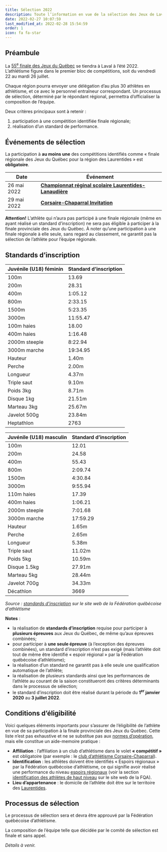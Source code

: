 ```yaml
---
title: Sélection 2022
description: Toute l’information en vue de la sélection des Jeux de Laval 2022.
date: 2022-02-27 10:07:59
last_modified_at: 2022-02-28 15:54:59
order: 1
icon: fa fa-star
---
```


## Préambule

La [55<sup>e</sup> finale des Jeux du Québec](https://laval2022.jeuxduquebec.com/fr/index.html) se tiendra à Laval à l’été 2022. L’athlétisme figure dans le premier bloc de compétitions, soit du vendredi 22 au mardi 26 juillet.

<!--more-->

Chaque région pourra envoyer une délégation d’au plus 30 athlètes en athlétisme, et ce avec le personnel entraîneur correspondant. Un processus de sélection, déterminé par le répondant régional, permettra d’officialiser la composition de l’équipe.

Deux critères principaux sont à retenir :

1. participation à une compétition identifiée finale régionale;
2. réalisation d’un standard de performance.

## Événements de sélection

La participation à **au moins une** des compétitions identifiés comme «&nbsp;finale régionale des Jeux du Québec pour la région des Laurentides&nbsp;» est **obligatoire**.

| Date         | Événement |
|--------------| --------- |
| 26 mai 2022  | [**Championnat réginal scolaire Laurentides-Lanaudière**](https://ll.rseq.ca/athletisme/) |
|  29 mai 2022 | [**Corsaire-Chaparral Invitation**](https://corsaire-chaparral.org/competitions/corsaire-chaparral-invitation/) |

**Attention!** L’athlète qui n’aura pas participé à une finale régionale (même en ayant réalisé un standard d’inscription) ne sera pas éligible à participer à la finale provinciale des Jeux du Québec.
À noter qu’une participation à une finale régionale à elle seule, sans regard au classement, ne garantit pas la sélection de l’athlète pour l’équipe régionale.

## Standards d’inscription

| Juvénile (U18) féminin | Standard d’inscription |
|------------------------|------------------------|
 | 100m                   | 13.69                  |
 | 200m                   | 28.31                  |
 | 400m                   | 1:05.12                |
 | 800m                   | 2:33.15                |
 | 1500m                  | 5:23.35                |
 | 3000m                  | 11:55.47               |
 | 100m haies             | 18.00                  |
 | 400m haies             | 1:16.48                |
 | 2000m steeple          | 8:22.94                |
 | 3000m marche           | 19:34.95               |
 | Hauteur                | 1.40m                  |
 | Perche                 | 2.00m                  |
 | Longueur               | 4.37m                  |
 | Triple saut            | 9.10m                  |
 | Poids 3kg              | 8.71m                  |
 | Disque 1kg             | 21.51m                 |
 | Marteau 3kg            | 25.67m                 |
 | Javelot 500g           | 23.84m                 |
 | Heptathlon             | 2763                   |


| Juvénile (U18) masculin | Standard d’inscription |
|-------------------------|------------------------|
| 100m                    | 12.01                  |
| 200m                    | 24.58                  |
| 400m                    | 55.43                  |
| 800m                    | 2:09.74                |
| 1500m                   | 4:30.84                |
| 3000m                   | 9:55.94                |
| 110m haies              | 17.39                  |
| 400m haies              | 1:06.21                |
| 2000m steeple           | 7:01.68                |
| 3000m marche            | 17:59.29               |
 | Hauteur                 | 1.65m                  |
 | Perche                  | 2.65m                  |
 | Longueur                | 5.38m                  |
| Triple saut             | 11.02m                 |
| Poids 5kg               | 10.59m                 |
| Disque 1.5kg            | 27.91m                 |
| Marteau 5kg             | 28.44m                 |
| Javelot 700g            | 34.33m                 |
| Décathlon               |  3669                  |

_Source : [standards d’inscription](https://www.athletisme-quebec.ca/medias/standards-inscription-jq-2022-et-equivalences.pdf) sur le site web de la Fédération québécoise d’athlétisme_

**Notes** :

- la réalisation de **standards d’inscription** requise pour participer à **plusieurs épreuves** aux Jeux du Québec, de même qu’aux épreuves combinées;
- pour participer à **une seule épreuve** (à l’exception des épreuves combinées), un standard d’inscription n’est pas exigé (mais l’athlète doit tout de même être identifié «&nbsp;espoir régional&nbsp;» par la Fédération québécoise d’athlétisme);
- la réalisation d’un standard ne garantit pas à elle seule une qualification automatique de l’athlète;
- la réalisation de plusieurs standards ainsi que les performances de l’athlète au courant de la saison constitueront des critères déterminants dans le processus de sélection;
- le standard d’inscription doit être réalisé durant la période du **1<sup>er</sup> janvier 2020** au **3 juillet 2022**.

## Conditions d’éligibilité

Voici quelques éléments importants pour s’assurer de l’éligibilité de l’athlète en vue de sa participation à la finale provinciale des Jeux du Québec.
Cette liste n’est pas exhaustive et ne se substitue pas aux [normes d’opération](http://www.jeuxduquebec.com/Normes_doperation-fr-29.php), mais elle constitue un aide-memoire pratique :

- **Affiliation** : l’affiliation à un club d’athlétisme dans le volet **«&nbsp;compétitif&nbsp;»** est obligatoire (par exemple : le [club d’athlétisme Corsaire-Chaparral](https://corsaire-chaparral.org)).
- **Identification** : les athlètes doivent être identifiés «&nbsp;Espoirs régionaux&nbsp;» par la Fédération québécoise d’athlétisme, ce qui signifie avoir réalisé une performance du niveau [espoirs régionaux](https://athletisme-quebec.ca/medias/normes-2021-niveau-espoirs-regionaux.pdf) (voir la section [identification des athlètes de haut niveau](https://athletisme-quebec.ca/programme-excellence-fqa) sur le site web de la FQA).
- **Lieu d’appartenance** : le domicile de l’athlète doit être sur le territoire des [Laurentides](http://www.jeuxduquebec.com/Region-34-Laurentides-fr-11.php).

## Processus de sélection

Le processus de sélection sera et devra être approuvé par la Fédération québécoise d’athlétisme.

La composition de l’équipe telle que décidée par le comité de sélection est finale et sans appel.

_Détails à venir._
